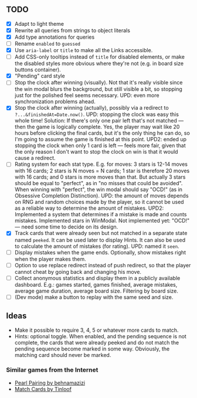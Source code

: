 ## TODO

- [x] Adapt to light theme
- [x] Rewrite all queries from strings to object literals
- [x] Add type annotations for queries
- [ ] Rename `enabled` to `guessed`
- [x] Use `aria-label` or `title` to make all the Links accessible.
- [ ] Add CSS-only tooltips instead of `title` for disabled elements, or make the disabled styles more obvious where they're not (e.g. in board size buttons container).
- [x] "Pending" card style
- [ ] Stop the clock after winning (visually). Not that it's really visible since the win modal blurs the background, but still visible a bit, so stopping just for the polished feel seems necessary. UPD: even more synchronization problems ahead.
- [x] Stop the clock after winning (actually), possibly via a redirect to `?...&finishedAt=Date.now()`. UPD: stopping the clock was easy this whole time! Solution: If there's only one pair left that's not matched — then the game is logically complete. Yes, the player may wait like 20 hours before clicking the final cards, but it's the only thing he can do, so I'm going to assume the game is finished at this point. UPD2: ended up stopping the clock when only 1 card is left — feels more fair, given that the only reason I don't want to stop the clock on win is that it would cause a redirect.
- [ ] Rating system for each stat type. E.g. for moves: 3 stars is 12-14 moves with 16 cards; 2 stars is N moves = N cards; 1 star is therefore 20 moves with 16 cards; and 0 stars is more moves than that. But actually 3 stars should be equal to "perfect", as in "no misses that could be avoided". When winning with "perfect", the win modal should say "OCD!" (as in Obsessive Completion Distinction). UPD: the amount of moves depends on RNG and random choices made by the player, so it cannot be used as a reliable way to determine the amount of mistakes. UPD2: Implemented a system that determines if a mistake is made and counts mistakes. Implemented stars in WinModal. Not implemented yet: "OCD!" — need some time to decide on its design.
- [x] Track cards that were already seen but not matched in a separate state named `peeked`. It can be used later to display Hints. It can also be used to calculate the amount of mistakes (for rating). UPD: named it `seen`.
- [ ] Display mistakes when the game ends. Optionally, show mistakes right when the player makes them.
- [ ] Option to use replace redirect instead of push redirect, so that the player cannot cheat by going back and changing his move.
- [ ] Collect anonymous statistics and display them in a publicly available dashboard. E.g.: games started, games finished, average mistakes, average game duration, average board size. Filtering by board size.
- [ ] (Dev mode) make a button to replay with the same seed and size.

## Ideas

- Make it possible to require 3, 4, 5 or whatever more cards to match.
- Hints: optional toggle. When enabled, and the pending sequence is not complete, the cards that were already peeked and do not match the pending sequence become marked in some way. Obviously, the matching card should never be marked.

### Similar games from the Internet

- [Pearl Pairing by behnamazizi](https://github.com/behnamazizi/pearlpairingthegame)
- [Match Cards by Tinloof](https://dribbble.com/shots/20143404-Match-Cards-game-Case-study)
